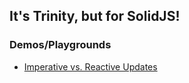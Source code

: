 ## It's Trinity, but for SolidJS!

### Demos/Playgrounds

- [Imperative vs. Reactive Updates](https://playground.solidjs.com/?hash=-1442682877&version=1.3.16)
